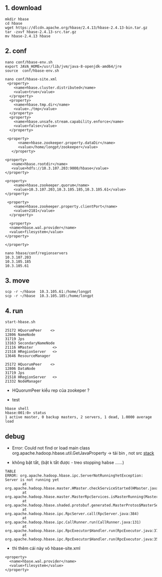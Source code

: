 
## 1. download 

```
mkdir hbase
cd hbase
wget https://dlcdn.apache.org/hbase/2.4.13/hbase-2.4.13-bin.tar.gz
tar -zxvf hbase-2.4.13-src.tar.gz 
mv hbase-2.4.13 hbase

```



## 2. conf 

```
nano conf/hbase-env.sh
export JAVA_HOME=/usr/lib/jvm/java-8-openjdk-amd64/jre
source  conf/hbase-env.sh

```

```
nano conf/hbase-site.xml
 <property>
    <name>hbase.cluster.distributed</name>
    <value>true</value>
  </property>
  <property>
    <name>hbase.tmp.dir</name>
    <value>./tmp</value>
  </property>
  <property>
    <name>hbase.unsafe.stream.capability.enforce</name>
    <value>false</value>
  </property>

 <property>
      <name>hbase.zookeeper.property.dataDir</name>
      <value>/home/longpt/zookeeper</value>
   </property>

<property>
   <name>hbase.rootdir</name>
   <value>hdfs://10.3.107.203:9000/hbase</value>
</property>

<property>
    <name>hbase.zookeeper.quorum</name>
    <value>10.3.107.203,10.3.105.185,10.3.105.61</value>
</property>

 <property>
    <name>hbase.zookeeper.property.clientPort</name>
    <value>2181</value>
  </property>

  <property>
  <name>hbase.wal.provider</name>
  <value>filesystem</value>
</property>

</property>

```


```
nano hbase/conf/regionservers 
10.3.107.203
10.3.105.185
10.3.105.61
```

## 3. move

```
scp -r ~/hbase  10.3.105.61:/home/longpt
scp -r ~/hbase  10.3.105.185:/home/longpt
```

## 4. run 

```
start-hbase.sh

25172 HQuorumPeer    <>
12806 NameNode
31719 Jps
13163 SecondaryNameNode
21116 HMaster         <>
21518 HRegionServer   <>
13646 ResourceManager
```

```
25172 HQuorumPeer    <>
12806 DataNode
31719 Jps
21518 HRegionServer   <>
21332 NodeManager
```

- HQuorumPeer kiểu rep của zookeper ?

- test 

```
hbase shell 
hbase:001:0> status
1 active master, 0 backup masters, 2 servers, 1 dead, 1.0000 average load
```

## debug 

- Error: Could not find or load main class org.apache.hadoop.hbase.util.GetJavaProperty -> tải bin , not src [stack](https://stackoverflow.com/questions/60200870/can-not-find-or-load-main-class-org-apache-hadoop-hbase-util-hbaseconftool)

- không bật tắt, (bật k tắt được - treo stopping habse ......) 

```
TABLE                                                                                                                                            
ERROR: org.apache.hadoop.hbase.ipc.ServerNotRunningYetException: Server is not running yet                                         
        at org.apache.hadoop.hbase.master.HMaster.checkServiceStarted(HMaster.java:2822)                                           
        at org.apache.hadoop.hbase.master.MasterRpcServices.isMasterRunning(MasterRpcServices.java:1165)                                                  
        at org.apache.hadoop.hbase.shaded.protobuf.generated.MasterProtos$MasterService$2.callBlockingMethod(MasterProtos.java)
        at org.apache.hadoop.hbase.ipc.RpcServer.call(RpcServer.java:384)
        at org.apache.hadoop.hbase.ipc.CallRunner.run(CallRunner.java:131)
        at org.apache.hadoop.hbase.ipc.RpcExecutor$Handler.run(RpcExecutor.java:371)
        at org.apache.hadoop.hbase.ipc.RpcExecutor$Handler.run(RpcExecutor.java:351)

```

- thì thêm cái này vô hbase-site.xml 
```
<property>
  <name>hbase.wal.provider</name>
  <value>filesystem</value>
</property>

```
